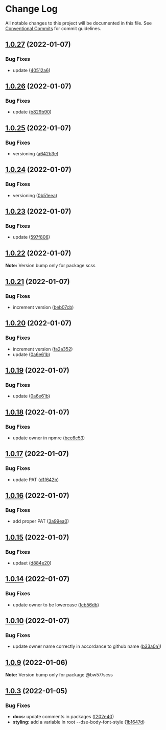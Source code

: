 # Change Log

All notable changes to this project will be documented in this file.
See [Conventional Commits](https://conventionalcommits.org) for commit guidelines.

## [1.0.27](https://github.com/blackwind57/scss/compare/v1.0.26...v1.0.27) (2022-01-07)


### Bug Fixes

* update ([40512a6](https://github.com/blackwind57/scss/commit/40512a645e27ad1f6a838ae093f9813a5aa7263d))





## [1.0.26](https://github.com/blackwind57/scss/compare/v1.0.25...v1.0.26) (2022-01-07)


### Bug Fixes

* update ([b829b90](https://github.com/blackwind57/scss/commit/b829b90d3374006318d0ad05dd0e5e47b90691b7))





## [1.0.25](https://github.com/blackwind57/scss/compare/v1.0.24...v1.0.25) (2022-01-07)


### Bug Fixes

* versioning ([a642b3e](https://github.com/blackwind57/scss/commit/a642b3e7c5f1c22caab0c5a4128bc8b70cc447db))





## [1.0.24](https://github.com/blackwind57/scss/compare/v1.0.23...v1.0.24) (2022-01-07)


### Bug Fixes

* versioning ([0b51eea](https://github.com/blackwind57/scss/commit/0b51eea5ae91e249b6eb97dfbfd7e05026206aa5))





## [1.0.23](https://github.com/blackwind57/scss/compare/v1.0.22...v1.0.23) (2022-01-07)


### Bug Fixes

* update ([597f806](https://github.com/blackwind57/scss/commit/597f806f4efed646a166f08498a11c69708f0bc5))





## [1.0.22](https://github.com/blackwind57/scss/compare/v1.0.21...v1.0.22) (2022-01-07)

**Note:** Version bump only for package scss





## [1.0.21](https://github.com/blackwind57/scss/compare/v1.0.20...v1.0.21) (2022-01-07)


### Bug Fixes

* increment version ([beb07cb](https://github.com/blackwind57/scss/commit/beb07cbc5f3977f866969d3e81b683a98102ff1b))





## [1.0.20](https://github.com/blackwind57/scss/compare/v1.0.18...v1.0.20) (2022-01-07)


### Bug Fixes

* increment version ([fa2a352](https://github.com/blackwind57/scss/commit/fa2a35265b2a99aa6d6ec6e868092ddaf5fbd99d))
* update ([0a6e61b](https://github.com/blackwind57/scss/commit/0a6e61b8889edbbc4444c4b47bb87689c43f9c1f))





## [1.0.19](https://github.com/blackwind57/scss/compare/v1.0.18...v1.0.19) (2022-01-07)


### Bug Fixes

* update ([0a6e61b](https://github.com/blackwind57/scss/commit/0a6e61b8889edbbc4444c4b47bb87689c43f9c1f))





## [1.0.18](https://github.com/BlackWind57/scss/compare/v1.0.17...v1.0.18) (2022-01-07)


### Bug Fixes

* update owner in npmrc ([bcc6c53](https://github.com/BlackWind57/scss/commit/bcc6c5374617e388352f945f78da0bb0db0c4533))





## [1.0.17](https://github.com/BlackWind57/scss/compare/v1.0.16...v1.0.17) (2022-01-07)


### Bug Fixes

* update PAT ([d1f642b](https://github.com/BlackWind57/scss/commit/d1f642bd77504c09b339ce1cf1f1c73e5bd0faae))





## [1.0.16](https://github.com/BlackWind57/scss/compare/v1.0.15...v1.0.16) (2022-01-07)


### Bug Fixes

* add proper PAT ([3a99ea0](https://github.com/BlackWind57/scss/commit/3a99ea063a302079cfab8a9b078bddf53dcd8061))





## [1.0.15](https://github.com/BlackWind57/scss/compare/v1.0.14...v1.0.15) (2022-01-07)


### Bug Fixes

* updaet ([d884e20](https://github.com/BlackWind57/scss/commit/d884e2094b2fb2e01892269b1e55b0720f480b9c))





## [1.0.14](https://github.com/BlackWind57/scss/compare/v1.0.13...v1.0.14) (2022-01-07)


### Bug Fixes

* update owner to be lowercase ([fcb56db](https://github.com/BlackWind57/scss/commit/fcb56db243da1b1943ba3282750c3c7f52cb7902))






## [1.0.10](https://github.com/BlackWind57/scss/compare/v1.0.9...v1.0.10) (2022-01-07)


### Bug Fixes

* update owner name correctly in accordance to github name ([b33a0a1](https://github.com/BlackWind57/scss/commit/b33a0a1726227bbe632ac67fbd7464ec8cfaf43a))





## [1.0.9](https://github.com/BlackWind57/scss/compare/v1.0.8...v1.0.9) (2022-01-06)

**Note:** Version bump only for package @bw57/scss





## [1.0.3](https://github.com/BlackWind57/ds.e/compare/v1.0.2...v1.0.3) (2022-01-05)


### Bug Fixes

* **docs:** update comments in packages ([f202e40](https://github.com/BlackWind57/ds.e/commit/f202e40b477e7489e680f208a149b47332893c58))
* **styling:** add a variable in root --dse-body-font-style ([1b1647d](https://github.com/BlackWind57/ds.e/commit/1b1647dc4d92205c6fc9651d85766363b7b2e88c))
